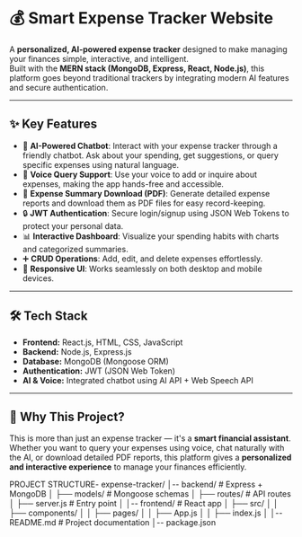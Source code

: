 # 💰 Smart Expense Tracker Website

A **personalized, AI-powered expense tracker** designed to make managing your finances simple, interactive, and intelligent.  
Built with the **MERN stack (MongoDB, Express, React, Node.js)**, this platform goes beyond traditional trackers by integrating modern AI features and secure authentication.

---

## ✨ Key Features

- 🤖 **AI-Powered Chatbot**: Interact with your expense tracker through a friendly chatbot. Ask about your spending, get suggestions, or query specific expenses using natural language.  
- 🎤 **Voice Query Support**: Use your voice to add or inquire about expenses, making the app hands-free and accessible.  
- 📄 **Expense Summary Download (PDF)**: Generate detailed expense reports and download them as PDF files for easy record-keeping.  
- 🔒 **JWT Authentication**: Secure login/signup using JSON Web Tokens to protect your personal data.  
- 📊 **Interactive Dashboard**: Visualize your spending habits with charts and categorized summaries.  
- ➕ **CRUD Operations**: Add, edit, and delete expenses effortlessly.  
- 📱 **Responsive UI**: Works seamlessly on both desktop and mobile devices.  

---

## 🛠️ Tech Stack

- **Frontend:** React.js, HTML, CSS, JavaScript  
- **Backend:** Node.js, Express.js  
- **Database:** MongoDB (Mongoose ORM)  
- **Authentication:** JWT (JSON Web Token)  
- **AI & Voice:** Integrated chatbot using AI API + Web Speech API  

---

## 🚀 Why This Project?

This is more than just an expense tracker — it's a **smart financial assistant**. Whether you want to query your expenses using voice, chat naturally with the AI, or download detailed PDF reports, this platform gives a **personalized and interactive experience** to manage your finances efficiently.

PROJECT STRUCTURE-
expense-tracker/
│-- backend/ # Express + MongoDB
│ ├── models/ # Mongoose schemas
│ ├── routes/ # API routes
│ ├── server.js # Entry point
│
│-- frontend/ # React app
│ ├── src/
│ │ ├── components/
│ │ ├── pages/
│ │ ├── App.js
│ │ ├── index.js
│
│-- README.md # Project documentation
│-- package.json

